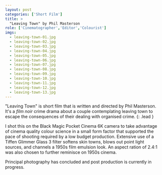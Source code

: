 ```yaml
---
layout: post
categories: ['Short Film']
title: >
  "Leaving Town" by Phil Masterson
role: ['Cinematographer','Editor','Colourist']
imgs: 
  - leaving-town-01.jpg
  - leaving-town-02.jpg
  - leaving-town-03.jpg
  - leaving-town-04.jpg
  - leaving-town-05.jpg
  - leaving-town-06.jpg
  - leaving-town-07.jpg
  - leaving-town-08.jpg
  - leaving-town-09.jpg
  - leaving-town-10.jpg
  - leaving-town-11.jpg
  - leaving-town-12.jpg
  - leaving-town-13.jpg
---
```


"Leaving Town" is short film that is written and directed by Phil Masterson. It's a _film noir_ crime drama about a couple contemplating leaving town to escape the consequences of their dealing with organised crime.
{: .lead }

I shot this on the Black Magic Pocket Cinema 6K camera to take advantage of cinema quality colour science in a small form factor that supported the pace of shooting required by a low budget production. Extensive use of a Tiffen Glimmer Glass 3 filter softens skin towns, blows out point light sources, and channels a 1950s film emulsion look. An aspect ration of 2.4:1 was also chosen to further reminisce on 1950s cinema.

Principal photography has concluded and post production is currently in progress.